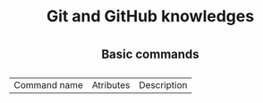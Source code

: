 
<h1 align = "center"> Git and GitHub knowledges<h1>

<h2 align = "center" color = "#BDE038"> Basic commands <h2>
<h3>
    <table> 
        <tr>
            <td> Command name </td>
            <td> Atributes </td>
            <td> Description </td>
        </tr>
    </table>
</h3>
